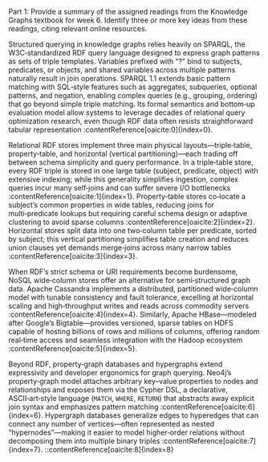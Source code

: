 Part 1:  Provide a summary of the assigned readings from the Knowledge Graphs textbook for week 6. Identify three or more key ideas from these readings, citing relevant online resources.

Structured querying in knowledge graphs relies heavily on SPARQL, the W3C‑standardized RDF query language designed to express graph patterns as sets of triple templates. Variables prefixed with “?” bind to subjects, predicates, or objects, and shared variables across multiple patterns naturally result in join operations. SPARQL 1.1 extends basic pattern matching with SQL‑style features such as aggregates, subqueries, optional patterns, and negation, enabling complex queries (e.g., grouping, ordering) that go beyond simple triple matching. Its formal semantics and bottom‑up evaluation model allow systems to leverage decades of relational query optimization research, even though RDF data often resists straightforward tabular representation :contentReference[oaicite:0]{index=0}.

Relational RDF stores implement three main physical layouts—triple‑table, property‑table, and horizontal (vertical partitioning)—each trading off between schema simplicity and query performance. In a triple‑table store, every RDF triple is stored in one large table (subject, predicate, object) with extensive indexing; while this generality simplifies ingestion, complex queries incur many self‑joins and can suffer severe I/O bottlenecks :contentReference[oaicite:1]{index=1}. Property‑table stores co‑locate a subject’s common properties in wide tables, reducing joins for multi‑predicate lookups but requiring careful schema design or adaptive clustering to avoid sparse columns :contentReference[oaicite:2]{index=2}. Horizontal stores split data into one two‑column table per predicate, sorted by subject; this vertical partitioning simplifies table creation and reduces union clauses yet demands merge‑joins across many narrow tables :contentReference[oaicite:3]{index=3}.

When RDF’s strict schema or URI requirements become burdensome, NoSQL wide‑column stores offer an alternative for semi‑structured graph data. Apache Cassandra implements a distributed, partitioned wide‑column model with tunable consistency and fault tolerance, excelling at horizontal scaling and high‑throughput writes and reads across commodity servers :contentReference[oaicite:4]{index=4}. Similarly, Apache HBase—modeled after Google’s Bigtable—provides versioned, sparse tables on HDFS capable of hosting billions of rows and millions of columns, offering random real‑time access and seamless integration with the Hadoop ecosystem :contentReference[oaicite:5]{index=5}.

Beyond RDF, property‑graph databases and hypergraphs extend expressivity and developer ergonomics for graph querying. Neo4j’s property‑graph model attaches arbitrary key–value properties to nodes and relationships and exposes them via the Cypher DSL, a declarative, ASCII‑art‑style language (`MATCH`, `WHERE`, `RETURN`) that abstracts away explicit join syntax and emphasizes pattern matching :contentReference[oaicite:6]{index=6}. Hypergraph databases generalize edges to hyperedges that can connect any number of vertices—often represented as nested “hypernodes”—making it easier to model higher‑order relations without decomposing them into multiple binary triples :contentReference[oaicite:7]{index=7}.
::contentReference[oaicite:8]{index=8}
